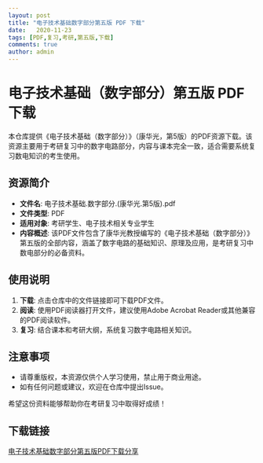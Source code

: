 ```yaml
---
layout: post
title: "电子技术基础数字部分第五版 PDF 下载"
date:   2020-11-23
tags: [PDF,复习,考研,第五版,下载]
comments: true
author: admin
---
```

# 电子技术基础（数字部分）第五版 PDF 下载

本仓库提供《电子技术基础（数字部分）》（康华光，第5版）的PDF资源下载。该资源主要用于考研复习中的数字电路部分，内容与课本完全一致，适合需要系统复习数电知识的考生使用。

## 资源简介

- **文件名**: 电子技术基础.数字部分.(康华光.第5版).pdf
- **文件类型**: PDF
- **适用对象**: 考研学生、电子技术相关专业学生
- **内容概述**: 该PDF文件包含了康华光教授编写的《电子技术基础（数字部分）》第五版的全部内容，涵盖了数字电路的基础知识、原理及应用，是考研复习中数电部分的必备资料。

## 使用说明

1. **下载**: 点击仓库中的文件链接即可下载PDF文件。
2. **阅读**: 使用PDF阅读器打开文件，建议使用Adobe Acrobat Reader或其他兼容的PDF阅读软件。
3. **复习**: 结合课本和考研大纲，系统复习数字电路相关知识。

## 注意事项

- 请尊重版权，本资源仅供个人学习使用，禁止用于商业用途。
- 如有任何问题或建议，欢迎在仓库中提出Issue。

希望这份资料能够帮助你在考研复习中取得好成绩！

## 下载链接

[电子技术基础数字部分第五版PDF下载分享](https://pan.quark.cn/s/374ec715de4f)